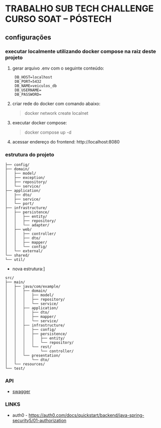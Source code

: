 # TRABALHO SUB TECH CHALLENGE CURSO SOAT – PÓSTECH

## configurações
### executar localmente utilizando docker compose na raiz deste projeto

1. gerar arquivo .env com o seguinte conteúdo:
   ```env
    DB_HOST=localhost
    DB_PORT=5432
    DB_NAME=veiculos_db
    DB_USERNAME=
    DB_PASSWORD=
   ```

2. criar rede do docker com comando abaixo:
   > docker network create localnet
   
3. executar docker compose:
   > docker compose up -d

4. acessar endereço do frontend: http://localhost:8080



### estrutura do projeto
```
├── config/   
├── domain/   
│   ├── model/   
│   ├── exception/   
│   ├── repository/  
│   └── service/   
├── application/   
│   ├── dto/   
│   ├── service/   
│   └── port/   
├── infrastructure/   
│   ├── persistence/   
│   │   ├── entity/   
│   │   ├── repository/   
│   │   └── adapter/   
│   ├── web/   
│   │   ├── controller/   
│   │   ├── dto/
│   │   ├── mapper/      
│   │   └── config/   
│   └── external/   
└── shared/   
└── util/   
```


- nova estrutura:]
```
src/
├── main/
│   ├── java/com/example/
│   │   ├── domain/
│   │   │   ├── model/
│   │   │   ├── repository/
│   │   │   └── service/
│   │   ├── application/
│   │   │   ├── dto/
│   │   │   ├── mapper/
│   │   │   └── service/
│   │   ├── infrastructure/
│   │   │   ├── config/
│   │   │   ├── persistence/
│   │   │   │   ├── entity/
│   │   │   │   └── repository/
│   │   │   └── rest/
│   │   │       └── controller/
│   │   └── presentation/
│   │       └── dto/
│   └── resources/
└── test/

```


### API 
- [swagger](http://localhost:8080/swagger-ui/index.html)

### LINKS
- auth0 - https://auth0.com/docs/quickstart/backend/java-spring-security5/01-authorization